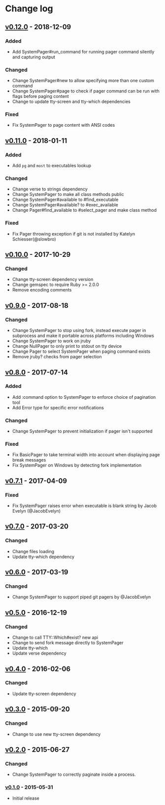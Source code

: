# Change log

## [v0.12.0] - 2018-12-09

### Added
* Add SystemPager#run_command for running pager command silently and capturing output

### Changed
* Change SystemPager#new to allow specifying more than one custom command
* Change SystemPager#page to check if pager command can be run with flags before paging content
* Change to update tty-screen and tty-which dependencies

### Fixed
* Fix SystemPager to page content with ANSI codes

## [v0.11.0] - 2018-01-11

### Added
* Add `pg` and `most` to executables lookup

### Changed
* Change verse to strings dependency
* Change SystemPager to make all class methods public
* Change SystemPager#available to #find_executable
* Change SystemPager#available? to #exec_available
* Change Pager#find_available to #select_pager and make class method

### Fixed
* Fix Pager throwing exception if git is not installed by Katelyn Schiesser(@slowbro)

## [v0.10.0] - 2017-10-29

### Changed
* Change tty-screen dependency version
* Change gemspec to require Ruby >= 2.0.0
* Remove encoding comments

## [v0.9.0] - 2017-08-18

### Changed
* Change SystemPager to stop using fork, instead execute pager in subprocess
  and make it portable across platforms including Windows
* Change SystemPager to work on jruby
* Change NullPager to only print to stdout on tty device
* Change Pager to select SystemPager when paging command exists
* Remove jruby? checks from pager selection

## [v0.8.0] - 2017-07-14

### Added
* Add :command option to SystemPager to enforce choice of pagination tool
* Add Error type for specific error notifications

### Changed
* Change SystemPager to prevent initialization if pager isn't supported

### Fixed
* Fix BasicPager to take terminal width into account when displaying page break messages
* Fix SystemPager on Windows by detecting fork implementation

## [v0.7.1] - 2017-04-09

### Fixed
* Fix SystemPager raises error when executable is blank string by Jacob Evelyn (@JacobEvelyn)

## [v0.7.0] - 2017-03-20

### Changed
* Change files loading
* Update tty-which dependency

## [v0.6.0] - 2017-03-19

### Changed
* Change SystemPager to support piped git pagers by @JacobEvelyn

## [v0.5.0] - 2016-12-19

### Changed
* Change to call TTY::Which#exist? new api
* Change to send fork message directly to SystemPager
* Update tty-which
* Update verse dependency

## [v0.4.0] - 2016-02-06

### Changed
* Update tty-screen dependency

## [v0.3.0] - 2015-09-20

### Changed
* Change to use new tty-screen dependency

## [v0.2.0] - 2015-06-27

### Changed
* Change SystemPager to correctly paginate inside a process.

### [v0.1.0] - 2015-05-31

* Initial release

[v0.12.0]: https://github.com/piotrmurach/tty-pager/compare/v0.11.0...v0.12.0
[v0.11.0]: https://github.com/piotrmurach/tty-pager/compare/v0.10.0...v0.11.0
[v0.10.0]: https://github.com/piotrmurach/tty-pager/compare/v0.9.0...v0.10.0
[v0.9.0]: https://github.com/piotrmurach/tty-pager/compare/v0.8.0...v0.9.0
[v0.8.0]: https://github.com/piotrmurach/tty-pager/compare/v0.7.1...v0.8.0
[v0.7.1]: https://github.com/piotrmurach/tty-pager/compare/v0.7.0...v0.7.1
[v0.7.0]: https://github.com/piotrmurach/tty-pager/compare/v0.6.0...v0.7.0
[v0.6.0]: https://github.com/piotrmurach/tty-pager/compare/v0.5.0...v0.6.0
[v0.5.0]: https://github.com/piotrmurach/tty-pager/compare/v0.4.0...v0.5.0
[v0.4.0]: https://github.com/piotrmurach/tty-pager/compare/v0.3.0...v0.4.0
[v0.3.0]: https://github.com/piotrmurach/tty-pager/compare/v0.2.0...v0.3.0
[v0.2.0]: https://github.com/piotrmurach/tty-pager/compare/v0.1.0...v0.2.0
[v0.1.0]: https://github.com/piotrmurach/tty-pager/compare/v0.1.0
